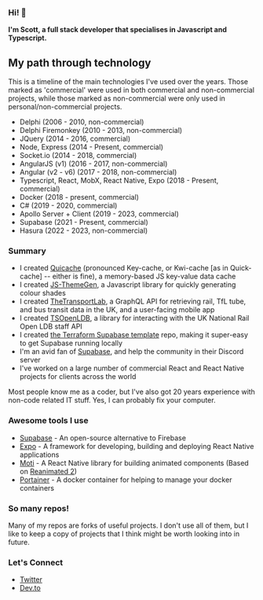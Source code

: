 ### Hi! :wave:

**I'm Scott, a full stack developer that specialises in Javascript and Typescript.**

## My path through technology

This is a timeline of the main technologies I've used over the years. Those marked as 'commercial' were used in both commercial and non-commercial projects, while those marked as non-commercial were only used in personal/non-commercial projects.

 - Delphi (2006 - 2010, non-commercial)
 - Delphi Firemonkey (2010 - 2013, non-commercial)
 - JQuery (2014 - 2016, commercial)
 - Node, Express (2014 - Present, commercial)
 - Socket.io (2014 - 2018, commercial)
 - AngularJS (v1) (2016 - 2017, non-commercial)
 - Angular (v2 - v6) (2017 - 2018, non-commercial)
 - Typescript, React, MobX, React Native, Expo (2018 - Present, commercial)
 - Docker (2018 - present, commercial)
 - C# (2019 - 2020, commercial)
 - Apollo Server + Client (2019 - 2023, commercial)
 - Supabase (2021 - Present, commercial)
 - Hasura (2022 - 2023, non-commercial) 


### Summary
 - I created [Quicache](https://github.com/ChronSyn/quiCache) (pronounced Key-cache, or Kwi-cache [as in Quick-cache] -- either is fine), a memory-based JS key-value data cache
 - I created [JS-ThemeGen](https://github.com/ChronSyn/themegen), a Javascript library for quickly generating colour shades
 - I created [TheTransportLab](https://thetransportlab.com), a GraphQL API for retrieving rail, TfL tube, and bus transit data in the UK, and a user-facing mobile app
 - I created [TSOpenLDB](https://github.com/TheTransportLab/TSOpenLDB), a library for interacting with the UK National Rail Open LDB staff API
 - I created [the Terraform Supabase template](https://github.com/ChronSyn/terraform-supabase) repo, making it super-easy to get Supabase running locally
 - I'm an avid fan of [Supabase](https://supabase.io), and help the community in their Discord server
 - I've worked on a large number of commercial React and React Native projects for clients across the world

Most people know me as a coder, but I've also got 20 years experience with non-code related IT stuff. Yes, I can probably fix your computer.

### Awesome tools I use

 - [Supabase](https://supabase.io) - An open-source alternative to Firebase
 - [Expo](https://expo.io) - A framework for developing, building and deploying React Native applications
 - [Moti](https://moti.fyi) - A React Native library for building animated components (Based on [Reanimated 2](https://docs.swmansion.com/react-native-reanimated/))
 - [Portainer](https://www.portainer.io/) - A docker container for helping to manage your docker containers

### So many repos!

Many of my repos are forks of useful projects. I don't use all of them, but I like to keep a copy of projects that I think might be worth looking into in future.

### Let's Connect
 - [Twitter](https://twitter.com/ChronSyn)
 - [Dev.to](https://dev.to/chronsyn)
